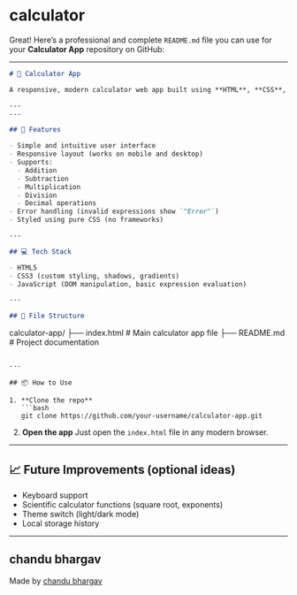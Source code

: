 # calculator
Great! Here’s a professional and complete `README.md` file you can use for your **Calculator App** repository on GitHub:

---

```markdown
# 🧮 Calculator App

A responsive, modern calculator web app built using **HTML**, **CSS**, and **JavaScript**. This project simulates a basic calculator that performs standard arithmetic operations (addition, subtraction, multiplication, division) and is styled with a clean, mobile-friendly UI.

---
---

## 🚀 Features

- Simple and intuitive user interface
- Responsive layout (works on mobile and desktop)
- Supports:
  - Addition
  - Subtraction
  - Multiplication
  - Division
  - Decimal operations
- Error handling (invalid expressions show `"Error"`)
- Styled using pure CSS (no frameworks)

---

## 💻 Tech Stack

- HTML5
- CSS3 (custom styling, shadows, gradients)
- JavaScript (DOM manipulation, basic expression evaluation)

---

## 📂 File Structure

```

calculator-app/
├── index.html        # Main calculator app file
├── README.md         # Project documentation

````

---

## 📦 How to Use

1. **Clone the repo**
   ```bash
   git clone https://github.com/your-username/calculator-app.git
````

2. **Open the app**
   Just open the `index.html` file in any modern browser.

---

## 📈 Future Improvements (optional ideas)

* Keyboard support
* Scientific calculator functions (square root, exponents)
* Theme switch (light/dark mode)
* Local storage history

---

## chandu bhargav

Made by [chandu bhargav](https://github.com/chandubhargav1010/calculator)

```

